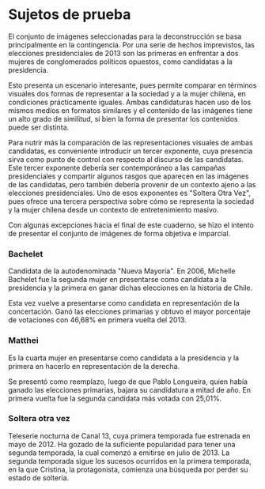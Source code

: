 Sujetos de prueba
=================



El conjunto de imágenes seleccionadas para la deconstrucción se basa
principalmente en la contingencia. Por una serie de hechos imprevistos, las
elecciones presidenciales de 2013 son las primeras en enfrentar a dos mujeres de
conglomerados políticos opuestos, como candidatas a la presidencia.

Esto presenta un escenario interesante, pues permite comparar en términos
visuales dos formas de representar a la sociedad y a la mujer chilena, en
condiciones prácticamente iguales. Ambas candidaturas hacen uso de los mismos
medios en formatos similares y el contenido de las imágenes tiene un alto grado
de similitud, si bien la forma de presentar los contenidos puede ser distinta.

Para nutrir más la comparación de las representaciones visuales de ambas
candidatas, es conveniente introducir un tercer exponente, cuya presencia sirva
como punto de control con respecto al discurso de las candidatas. Este tercer
exponente debería ser contemporáneo a las campañas presidenciales y compartir
algunos rasgos que aparecen en las imágenes de las candidatas, pero también
debería provenir de un contexto ajeno a las elecciones presidenciales. Uno de
esos exponentes es "Soltera Otra Vez", pues ofrece una tercera perspectiva sobre
cómo se representa la sociedad y la mujer chilena desde un contexto de
entretenimiento masivo.

Con algunas excepciones hacia el final de este cuaderno, se hizo el intento de
presentar el conjunto de imágenes de forma objetiva e imparcial.



### Bachelet

Candidata de la autodenominada "Nueva Mayoría". En 2006, Michelle Bachelet fue
la segunda mujer en presentarse como candidata a la presidencia y la primera en
ganar dichas elecciones en la historia de Chile.

Esta vez vuelve a presentarse como candidata en representación de la
concertación. Ganó las elecciones primarias y obtuvo el mayor porcentaje de
votaciones con 46,68% en primera vuelta del 2013.



### Matthei

Es la cuarta mujer en presentarse como candidata a la presidencia y la primera
en hacerlo en representación de la derecha.

Se presentó como reemplazo, luego de que Pablo Longueira, quien había ganado las
elecciones primarias, bajara su candidatura a mitad de año. En primera vuelta
fue la segunda candidata más votada con 25,01%.



### Soltera otra vez

Teleserie nocturna de Canal 13, cuya primera temporada fue estrenada en mayo de
2012. Ha gozado de la suficiente popularidad para tener una segunda temporada,
la cual comenzó a emitirse en julio de 2013. La segunda temporada sigue los
sucesos ocurridos en la primera temporada, en la que Cristina, la protagonista,
comienza una búsqueda por perder su estado de soltería.


